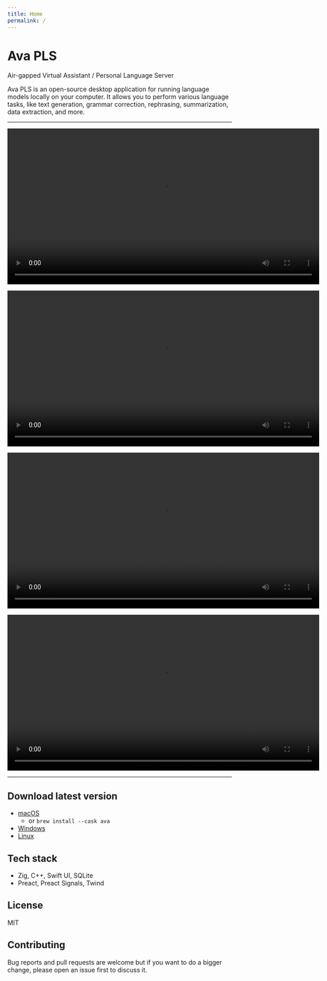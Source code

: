 ```yaml
---
title: Home
permalink: /
---
```


# Ava PLS

Air-gapped Virtual Assistant / Personal Language Server

Ava PLS is an open-source desktop application for running language models
locally on your computer. It allows you to perform various language tasks, like
text generation, grammar correction, rephrasing, summarization, data extraction,
and more.

---

<video src="https://github.com/cztomsik/ava/assets/3526922/790dd1a2-5e59-4a63-a05a-f255b5677269" width="700px" controls></video>

<video src="https://github.com/cztomsik/ava/assets/3526922/22dce230-3d91-476d-83b7-22ddcc41fb87" width="700px" controls></video>

<video src="https://github.com/cztomsik/ava/assets/3526922/64f16a97-6575-4006-bb81-c46e1f5cfcaa" width="700px" controls></video>

<video src="https://github.com/cztomsik/ava/assets/3526922/1dcf38a5-cfc9-4b20-9f2e-deb15145d964" width="700px" controls></video>

---

## Download latest version

- [macOS](https://s3.amazonaws.com/www.avapls.com/Ava_2024-04-21.dmg)
  - or `brew install --cask ava`
- [Windows](https://s3.amazonaws.com/www.avapls.com/ava_x86_64_2024-04-21.zip)
- [Linux](https://github.com/cztomsik/ava/actions/runs/8774096132#artifacts)

## Tech stack

- Zig, C++, Swift UI, SQLite
- Preact, Preact Signals, Twind

## License

MIT

## Contributing

Bug reports and pull requests are welcome but if you want to do a bigger change, please open an issue first to discuss it.
